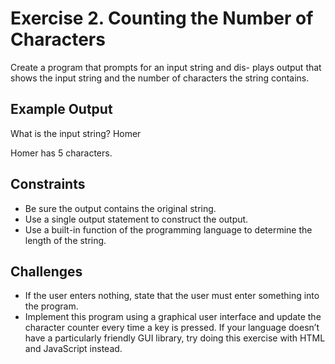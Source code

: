 # Exercise 2. Counting the Number of Characters

Create a program that prompts for an input string and dis-
plays output that shows the input string and the number of
characters the string contains.

## Example Output

What is the input string? Homer

Homer has 5 characters.

## Constraints

- Be sure the output contains the original string.
- Use a single output statement to construct the output.
- Use a built-in function of the programming language to
determine the length of the string.

## Challenges

- If the user enters nothing, state that the user must enter
something into the program.
- Implement this program using a graphical user interface
and update the character counter every time a key is
pressed. If your language doesn’t have a particularly
friendly GUI library, try doing this exercise with HTML
and JavaScript instead.